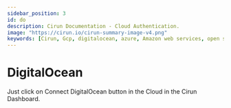 ```yaml
---
sidebar_position: 3
id: do
description: Cirun Documentation - Cloud Authentication.
image: "https://cirun.io/cirun-summary-image-v4.png"
keywords: [Cirun, Gcp, digitalocean, azure, Amazon web services, open stack, Authentication, Oracle]
---
```


# DigitalOcean

Just click on Connect DigitalOcean button in the Cloud in the Cirun Dashboard.
